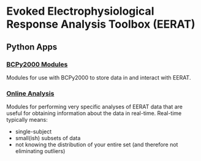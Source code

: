 # Evoked Electrophysiological Response Analysis Toolbox (EERAT)

## Python Apps

### [BCPy2000 Modules](https://github.com/cboulay/EERAT/tree/master/python-apps/BCPy2000)

Modules for use with BCPy2000 to store data in and interact with EERAT.

### [Online Analysis](https://github.com/cboulay/EERAT/tree/master/python-apps/online-analysis)

Modules for performing very specific analyses of EERAT data that are useful for obtaining information about the data in real-time.
Real-time typically means:

* single-subject
* small(ish) subsets of data
* not knowing the distribution of your entire set (and therefore not eliminating outliers)